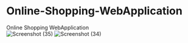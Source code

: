# Online-Shopping-WebApplication
Online Shopping WebApplication  
![Screenshot (35)](https://user-images.githubusercontent.com/91625966/193313598-9869666c-541c-4df7-8af0-267b9be2c77e.png)
![Screenshot (34)](https://user-images.githubusercontent.com/91625966/193313612-c53ae0c1-4277-424e-bb98-ae9b095473b8.png)

